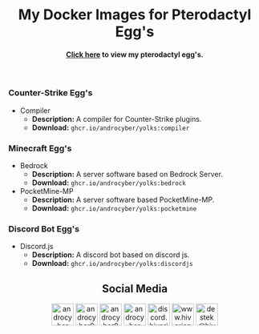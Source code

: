 <h1 align="center">My Docker Images for Pterodactyl Egg's</h1>
<h4 align="center"><a href="https://github.com/androcyber/eggs">Click here</a> to view my pterodactyl egg's.</h4><br>

### Counter-Strike Egg's
- Compiler
    - <b>Description:</b> A compiler for Counter-Strike plugins.
    - <b>Download:</b> <code>ghcr.io/androcyber/yolks:compiler</code>

### Minecraft Egg's
- Bedrock
    - <b>Description:</b> A server software based on Bedrock Server.
    - <b>Download:</b> <code>ghcr.io/androcyber/yolks:bedrock</code>
- PocketMine-MP
    - <b>Description:</b> A server software based PocketMine-MP. 
    - <b>Download:</b> <code>ghcr.io/androcyber/yolks:pocketmine</code>

### Discord Bot Egg's
- Discord.js
    - <b>Description:</b> A discord bot based on discord js.
    - <b>Download:</b> <code>ghcr.io/androcyber/yolks:discordjs</code>

<h2 align="center">Social Media</h3>
<p align="center">
<a href="https://www.youtube.com/androcyber" target="_blank"><img alt="androcyber" src="https://i.hizliresim.com/ibuzuks.png" width="44" height="44"></img></a>
<a href="https://www.twitter.com/androcyber0" target="_blank"><img alt="androcyber0" src="https://i.hizliresim.com/r98d0rb.png" width="44" height="44"></img></a>
<a href="https://www.instagram.com/androcyber0" target="_blank"><img alt="androcyber0" src="https://i.hizliresim.com/4xhm1hk.png" width="44" height="44"></img></a>
<a href="https://www.github.com/androcyber" target="_blank"><img alt="androcyber" src="https://i.hizliresim.com/jxp3m16.png" width="44" height="44"></img></a>
<a href="https://www.discord.com/invite/EBUS4TYSY2" target="_blank"><img alt="discord.hiverianw.com" src="https://i.hizliresim.com/rcgesvp.png" width="44" height="44"></img></a>
<a href="https://www.hiverianw.com" target="_blank"><img alt="www.hiverianw.com" src="https://i.hizliresim.com/jlh9wm3.png" width="44" height="44"></img></a>
<a href="mailto:destek@hiverina.com" target="_blank"><img alt="destek@hiverianw.com" src="https://i.hizliresim.com/mgxnk25.png" width="44" height="44"></img></a>
</p>
